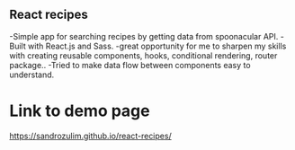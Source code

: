 ## React recipes 
-Simple app for searching recipes by getting data from spoonacular API.
-Built with React.js and Sass. 
-great opportunity for me to sharpen my skills with creating reusable components, hooks, conditional rendering, router package.. 
-Tried to make data flow between components easy to understand. 

# Link to demo page

https://sandrozulim.github.io/react-recipes/

